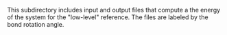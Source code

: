 This subdirectory includes input and output files that compute a the energy of the system for the "low-level" reference. The files are labeled by the bond rotation angle.

